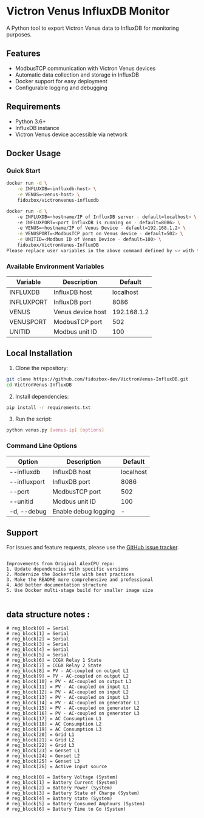 # Victron Venus InfluxDB Monitor

A Python tool to export Victron Venus data to InfluxDB for monitoring purposes.

## Features
- ModbusTCP communication with Victron Venus devices
- Automatic data collection and storage in InfluxDB
- Docker support for easy deployment
- Configurable logging and debugging

## Requirements
- Python 3.6+
- InfluxDB instance
- Victron Venus device accessible via network

## Docker Usage

### Quick Start
```bash
docker run -d \
    -e INFLUXDB=<influxdb-host> \
    -e VENUS=<venus-host> \
    fidozbox/victronvenus-influxdb

docker run -d \ 
    -e INFLUXDB=<hostname/IP of InfluxDB server - default=localhost> \ 
    -e INFLUXPORT=<port InfluxDB is running on - default=8086> \ 
    -e VENUS=<hostname/IP of Venus Device - default=192.168.1.2> \
    -e VENUSPORT=<ModbusTCP port on Venus device - default=502> \
    -e UNITID=<Modbus ID of Venus Device - default=100> \
    fidozbox/VictronVenus-InfluxDB
Please replace user variables in the above command defined by <> with the correct values. Environment variables can be excluded if the defaults are suitable.


```

### Available Environment Variables
| Variable | Description | Default |
|----------|-------------|---------|
| INFLUXDB | InfluxDB host | localhost |
| INFLUXPORT | InfluxDB port | 8086 |
| VENUS | Venus device host | 192.168.1.2 |
| VENUSPORT | ModbusTCP port | 502 |
| UNITID | Modbus unit ID | 100 |

## Local Installation

1. Clone the repository:
```bash
git clone https://github.com/fidozbox-dev/VictronVenus-InfluxDB.git
cd VictronVenus-InfluxDB
```

2. Install dependencies:
```bash
pip install -r requirements.txt
```

3. Run the script:
```bash
python venus.py [venus-ip] [options]
```

### Command Line Options
| Option | Description | Default |
|--------|-------------|---------|
| --influxdb | InfluxDB host | localhost |
| --influxport | InfluxDB port | 8086 |
| --port | ModbusTCP port | 502 |
| --unitid | Modbus unit ID | 100 |
| -d, --debug | Enable debug logging | - |

## Support
For issues and feature requests, please use the [GitHub issue tracker](https://github.com/fidozbox-dev/VictronVenus-InfluxDB/issues).
```

Improvements from Original AlexCPU repo:
1. Update dependencies with specific versions
2. Modernize the Dockerfile with best practices
3. Make the README more comprehensive and professional
4. Add better documentation structure
5. Use Docker multi-stage build for smaller image size


```
## data structure notes :

    # reg_block[0] = Serial
    # reg_block[1] = Serial
    # reg_block[2] = Serial
    # reg_block[3] = Serial
    # reg_block[4] = Serial
    # reg_block[5] = Serial
    # reg_block[6] = CCGX Relay 1 State
    # reg_block[7] = CCGX Relay 2 State
    # reg_block[8] = PV - AC-coupled on output L1
    # reg_block[9] = PV - AC-coupled on output L2
    # reg_block[10] = PV - AC-coupled on output L3
    # reg_block[11] = PV - AC-coupled on input L1
    # reg_block[12] = PV - AC-coupled on input L2
    # reg_block[13] = PV - AC-coupled on input L3
    # reg_block[14] = PV - AC-coupled on generator L1
    # reg_block[15] = PV - AC-coupled on generator L2
    # reg_block[16] = PV - AC-coupled on generator L3
    # reg_block[17] = AC Consumption L1
    # reg_block[18] = AC Consumption L2
    # reg_block[19] = AC Consumption L3
    # reg_block[20] = Grid L1
    # reg_block[21] = Grid L2
    # reg_block[22] = Grid L3
    # reg_block[23] = Genset L1
    # reg_block[24] = Genset L2
    # reg_block[25] = Genset L3
    # reg_block[26] = Active input source
    
    # reg_block[0] = Battery Voltage (System)
    # reg_block[1] = Battery Current (System)
    # reg_block[2] = Battery Power (System)
    # reg_block[3] = Battery State of Charge (System)
    # reg_block[4] = Battery state (System)
    # reg_block[5] = Battery Consumed Amphours (System)
    # reg_block[6] = Battery Time to Go (System)

